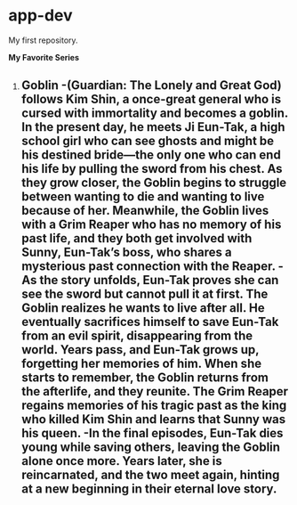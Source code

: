 # app-dev
My first repository.

**My Favorite Series**
1. Goblin
   -(Guardian: The Lonely and Great God) follows Kim Shin, a once-great general who is cursed with immortality and becomes a goblin. In the present day, he meets Ji Eun-Tak, a high school girl who can see ghosts and might be his destined bride—the only one who can end his life by pulling the sword from his chest. As they grow closer, the Goblin begins to struggle between wanting to die and wanting to live because of her. Meanwhile, the Goblin lives with a Grim Reaper who has no memory of his past life, and they both get involved with Sunny, Eun-Tak’s boss, who shares a mysterious past connection with the Reaper.
   -As the story unfolds, Eun-Tak proves she can see the sword but cannot pull it at first. The Goblin realizes he wants to live after all. He eventually sacrifices himself to save Eun-Tak from an evil spirit, disappearing from the world. Years pass, and Eun-Tak grows up, forgetting her memories of him. When she starts to remember, the Goblin returns from the afterlife, and they reunite. The Grim Reaper regains memories of his tragic past as the king who killed Kim Shin and learns that Sunny was his queen.
   -In the final episodes, Eun-Tak dies young while saving others, leaving the Goblin alone once more. Years later, she is reincarnated, and the two meet again, hinting at a new beginning in their eternal love story.
   -
